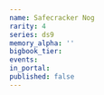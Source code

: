 ```yaml
---
name: Safecracker Nog
rarity: 4
series: ds9
memory_alpha: ''
bigbook_tier:
events:
in_portal:
published: false
---
```

